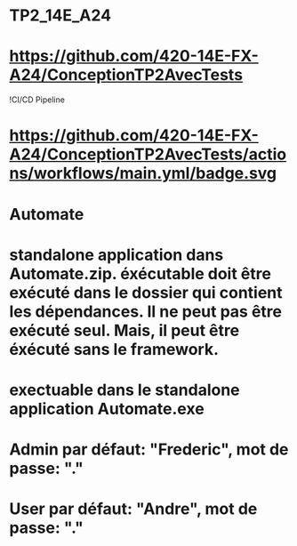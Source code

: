 # TP2_14E_A24
# https://github.com/420-14E-FX-A24/ConceptionTP2AvecTests
!CI/CD Pipeline
# https://github.com/420-14E-FX-A24/ConceptionTP2AvecTests/actions/workflows/main.yml/badge.svg
# Automate
# standalone application dans Automate.zip. éxécutable doit être exécuté dans le dossier qui contient les dépendances. Il ne peut pas être exécuté seul. Mais, il peut être éxécuté sans le framework.
# exectuable dans le standalone application Automate.exe
# Admin par défaut: "Frederic", mot de passe: "."
# 
# User par défaut: "Andre", mot de passe: "."

